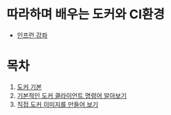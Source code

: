 # 따라하며 배우는 도커와 CI환경
* [인프런 강좌](https://www.inflearn.com/course/%EB%94%B0%EB%9D%BC%ED%95%98%EB%A9%B0-%EB%B0%B0%EC%9A%B0%EB%8A%94-%EB%8F%84%EC%BB%A4-ci#)

# 목차
1. [도커 기본](./section_1.md)
2. [기본적인 도커 클라이언트 명령어 알아보기](./section_2.md)
3. [직접 도커 이미지를 만들어 보기](./section_3.md)
